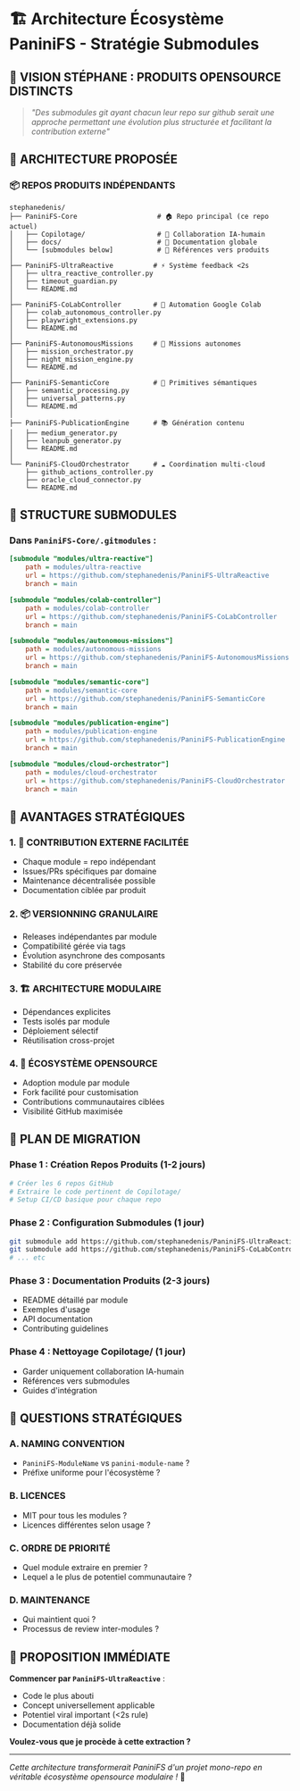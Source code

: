 # 🏗️ Architecture Écosystème PaniniFS - Stratégie Submodules

## 🎯 **VISION STÉPHANE : PRODUITS OPENSOURCE DISTINCTS**

> *"Des submodules git ayant chacun leur repo sur github serait une approche permettant une évolution plus structurée et facilitant la contribution externe"*

## 🌟 **ARCHITECTURE PROPOSÉE**

### 📦 **REPOS PRODUITS INDÉPENDANTS**

```
stephanedenis/
├── PaniniFS-Core                    # 🏠 Repo principal (ce repo actuel)
│   ├── Copilotage/                  # 🤝 Collaboration IA-humain
│   ├── docs/                        # 📖 Documentation globale
│   └── [submodules below]           # 📎 Références vers produits
│
├── PaniniFS-UltraReactive          # ⚡ Système feedback <2s
│   ├── ultra_reactive_controller.py
│   ├── timeout_guardian.py
│   └── README.md
│
├── PaniniFS-CoLabController        # 🤖 Automation Google Colab
│   ├── colab_autonomous_controller.py
│   ├── playwright_extensions.py
│   └── README.md
│
├── PaniniFS-AutonomousMissions     # 🌙 Missions autonomes
│   ├── mission_orchestrator.py
│   ├── night_mission_engine.py
│   └── README.md
│
├── PaniniFS-SemanticCore           # 🧠 Primitives sémantiques
│   ├── semantic_processing.py
│   ├── universal_patterns.py
│   └── README.md
│
├── PaniniFS-PublicationEngine      # 📚 Génération contenu
│   ├── medium_generator.py
│   ├── leanpub_generator.py
│   └── README.md
│
└── PaniniFS-CloudOrchestrator      # ☁️ Coordination multi-cloud
    ├── github_actions_controller.py
    ├── oracle_cloud_connector.py
    └── README.md
```

## 🔗 **STRUCTURE SUBMODULES**

### Dans `PaniniFS-Core/.gitmodules` :

```ini
[submodule "modules/ultra-reactive"]
	path = modules/ultra-reactive
	url = https://github.com/stephanedenis/PaniniFS-UltraReactive
	branch = main

[submodule "modules/colab-controller"]
	path = modules/colab-controller
	url = https://github.com/stephanedenis/PaniniFS-CoLabController
	branch = main

[submodule "modules/autonomous-missions"]
	path = modules/autonomous-missions
	url = https://github.com/stephanedenis/PaniniFS-AutonomousMissions
	branch = main

[submodule "modules/semantic-core"]
	path = modules/semantic-core
	url = https://github.com/stephanedenis/PaniniFS-SemanticCore
	branch = main

[submodule "modules/publication-engine"]
	path = modules/publication-engine
	url = https://github.com/stephanedenis/PaniniFS-PublicationEngine
	branch = main

[submodule "modules/cloud-orchestrator"]
	path = modules/cloud-orchestrator
	url = https://github.com/stephanedenis/PaniniFS-CloudOrchestrator
	branch = main
```

## 🎯 **AVANTAGES STRATÉGIQUES**

### 1. **🚀 CONTRIBUTION EXTERNE FACILITÉE**
- Chaque module = repo indépendant
- Issues/PRs spécifiques par domaine
- Maintenance décentralisée possible
- Documentation ciblée par produit

### 2. **📦 VERSIONNING GRANULAIRE**
- Releases indépendantes par module
- Compatibilité gérée via tags
- Évolution asynchrone des composants
- Stabilité du core préservée

### 3. **🏗️ ARCHITECTURE MODULAIRE**
- Dépendances explicites
- Tests isolés par module
- Déploiement sélectif
- Réutilisation cross-projet

### 4. **👥 ÉCOSYSTÈME OPENSOURCE**
- Adoption module par module
- Fork facilité pour customisation
- Contributions communautaires ciblées
- Visibilité GitHub maximisée

## 🚀 **PLAN DE MIGRATION**

### Phase 1 : **Création Repos Produits** (1-2 jours)
```bash
# Créer les 6 repos GitHub
# Extraire le code pertinent de Copilotage/
# Setup CI/CD basique pour chaque repo
```

### Phase 2 : **Configuration Submodules** (1 jour)
```bash
git submodule add https://github.com/stephanedenis/PaniniFS-UltraReactive modules/ultra-reactive
git submodule add https://github.com/stephanedenis/PaniniFS-CoLabController modules/colab-controller
# ... etc
```

### Phase 3 : **Documentation Produits** (2-3 jours)
- README détaillé par module
- Exemples d'usage
- API documentation
- Contributing guidelines

### Phase 4 : **Nettoyage Copilotage/** (1 jour)
- Garder uniquement collaboration IA-humain
- Références vers submodules
- Guides d'intégration

## 🤔 **QUESTIONS STRATÉGIQUES**

### A. **NAMING CONVENTION**
- `PaniniFS-ModuleName` vs `panini-module-name` ?
- Préfixe uniforme pour l'écosystème ?

### B. **LICENCES**
- MIT pour tous les modules ?
- Licences différentes selon usage ?

### C. **ORDRE DE PRIORITÉ**
- Quel module extraire en premier ?
- Lequel a le plus de potentiel communautaire ?

### D. **MAINTENANCE**
- Qui maintient quoi ?
- Processus de review inter-modules ?

## 🎯 **PROPOSITION IMMÉDIATE**

**Commencer par `PaniniFS-UltraReactive`** :
- Code le plus abouti
- Concept universellement applicable  
- Potentiel viral important (<2s rule)
- Documentation déjà solide

**Voulez-vous que je procède à cette extraction ?**

---

*Cette architecture transformerait PaniniFS d'un projet mono-repo en véritable écosystème opensource modulaire !* 🌟
